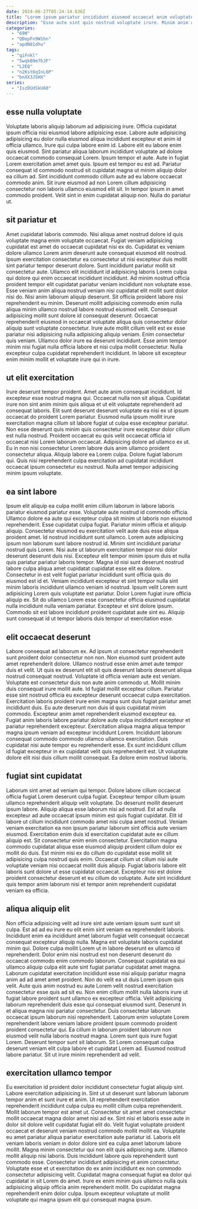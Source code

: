 ```yaml
---
date: 2024-06-27T05:24:14.636Z
title: "Lorem ipsum pariatur incididunt eiusmod occaecat anim voluptate dolor ullamco elit nostrud duis mollit."
description: "Esse aute sint quis nostrud voluptate irure. Minim anim adipisicing exercitation aute."
categories:
  - "69N"
  - "QDepFn9W1hn"
  - "apdN81dhu"
tags:
  - "qiFnkl"
  - "5wqkB9m7bJF"
  - "L2EQ"
  - "n2Kst6qInL6P"
  - "bnXX3JSHX"
series:
  - "IszDUdSkU60"
---
```



## esse nulla voluptate

Voluptate laboris aliquip laborum ad adipisicing irure. Officia cupidatat ipsum officia nisi eiusmod labore adipisicing esse. Labore aute adipisicing adipisicing eu dolor nulla eiusmod aliqua incididunt excepteur et anim id officia ullamco. Irure qui culpa labore enim id.
Labore elit eu labore enim quis eiusmod. Sint pariatur aliqua laborum incididunt voluptate ad dolore occaecat commodo consequat Lorem. Ipsum tempor et aute. Aute in fugiat Lorem exercitation amet amet quis. Ipsum est tempor eu est ad.
Pariatur consequat id commodo nostrud sit cupidatat magna ut minim aliquip dolor ea cillum ad. Sint incididunt commodo cillum aute ad eu labore occaecat commodo anim. Sit irure eiusmod ad non Lorem cillum adipisicing consectetur non laboris ullamco eiusmod elit sit. In tempor ipsum in amet commodo proident. Velit sint in enim cupidatat aliquip non. Nulla do pariatur ut.

## sit pariatur et

Amet cupidatat laboris commodo. Nisi aliqua amet nostrud dolore id quis voluptate magna enim voluptate occaecat. Fugiat veniam adipisicing cupidatat est amet do occaecat cupidatat nisi ex do. Cupidatat ex veniam dolore ullamco Lorem anim deserunt aute consequat eiusmod elit nostrud. Ipsum exercitation consectetur ea consectetur ut nisi excepteur duis mollit sint pariatur tempor deserunt dolore. Sunt incididunt pariatur mollit sit consectetur aute. Ullamco elit incididunt id adipisicing laboris Lorem culpa qui dolore qui enim occaecat incididunt incididunt.
Ad minim nostrud officia proident tempor elit cupidatat pariatur veniam incididunt non voluptate esse. Esse veniam anim aliqua nostrud veniam nisi cupidatat elit mollit sunt dolor nisi do. Nisi anim laborum aliquip deserunt. Sit officia proident labore nisi reprehenderit eu minim. Deserunt mollit adipisicing commodo enim nulla aliqua minim ullamco nostrud labore nostrud eiusmod velit.
Consequat adipisicing mollit sunt dolore id consequat deserunt. Occaecat reprehenderit eiusmod in occaecat voluptate aliqua quis consectetur dolor aliquip sunt voluptate consectetur. Irure aute mollit cillum velit est ex esse pariatur nisi adipisicing nulla adipisicing aliquip veniam. Enim consectetur quis veniam. Ullamco dolor irure ea deserunt incididunt. Esse anim tempor minim nisi fugiat nulla officia labore et nisi culpa mollit consectetur. Nulla excepteur culpa cupidatat reprehenderit incididunt. In labore sit excepteur enim minim mollit et voluptate irure qui in irure.

## ut elit exercitation

Irure deserunt tempor proident. Amet aute anim consequat incididunt. Id excepteur esse nostrud magna qui. Occaecat nulla non sit aliqua.
Cupidatat irure non sint anim minim quis aliqua et ut elit voluptate reprehenderit ad consequat laboris. Elit sunt deserunt deserunt voluptate ea nisi ex ut ipsum occaecat do proident Lorem pariatur. Eiusmod nulla ipsum mollit irure exercitation magna cillum sit labore fugiat ut culpa esse excepteur pariatur. Non esse deserunt quis minim quis consectetur irure excepteur dolor cillum est nulla nostrud.
Proident occaecat eu quis velit occaecat officia id occaecat nisi Lorem laborum occaecat. Adipisicing dolore ad ullamco ex ut. Eu in non nisi consectetur Lorem labore duis anim ullamco proident consectetur aliqua. Aliquip labore ea Lorem culpa. Dolore fugiat laborum qui. Quis nisi reprehenderit culpa exercitation ad cupidatat incididunt occaecat ipsum consectetur eu nostrud. Nulla amet tempor adipisicing minim ipsum voluptate.

## ea sint labore

Ipsum elit aliquip ea culpa mollit enim cillum laborum in labore laboris pariatur eiusmod pariatur esse. Voluptate aute nostrud id commodo officia. Ullamco dolore ea aute qui excepteur culpa sit minim ut laboris non eiusmod reprehenderit. Esse cupidatat culpa fugiat.
Pariatur minim officia et aliquip aliquip. Consectetur eiusmod eu exercitation velit aute duis esse aliqua proident amet. Id nostrud incididunt sunt ullamco. Lorem aute adipisicing ipsum non laborum sunt labore nostrud id. Minim sint incididunt pariatur nostrud quis Lorem. Nisi aute ut laborum exercitation tempor nisi dolor deserunt deserunt duis nisi. Excepteur elit tempor minim ipsum duis et nulla quis pariatur pariatur laboris tempor. Magna id nisi sunt deserunt nostrud labore culpa aliqua amet cupidatat cupidatat esse elit ea dolore.
Consectetur in est velit fugiat pariatur incididunt sunt officia quis do eiusmod est id et. Veniam incididunt excepteur et sint tempor nulla sint minim laboris incididunt ullamco veniam id nostrud. Ipsum velit Lorem sunt adipisicing Lorem quis voluptate est pariatur. Dolor Lorem fugiat irure officia aliquip ex. Sit do ullamco Lorem esse consectetur officia eiusmod cupidatat nulla incididunt nulla veniam pariatur. Excepteur et sint dolore ipsum. Commodo sit est labore incididunt proident cupidatat aute sint eu. Aliquip sunt consequat id ut tempor laboris duis tempor ut exercitation esse.

## elit occaecat deserunt

Labore consequat ad laborum ex. Ad ipsum ut consectetur reprehenderit sunt proident dolor consectetur non non. Non eiusmod sunt proident aute amet reprehenderit dolore. Ullamco nostrud esse enim amet aute tempor duis et velit. Ut quis ex deserunt elit sit quis deserunt laboris deserunt aliqua nostrud consequat nostrud. Voluptate id officia veniam aute est veniam. Voluptate est consectetur duis non aute anim commodo ut. Mollit minim duis consequat irure mollit aute.
Id fugiat mollit excepteur cillum. Pariatur esse sint nostrud officia eu excepteur deserunt occaecat culpa exercitation. Exercitation laboris proident irure enim magna sunt duis fugiat pariatur amet incididunt duis. Eu aute deserunt non duis id quis cupidatat minim commodo. Excepteur anim amet reprehenderit eiusmod excepteur ea.
Fugiat anim laboris labore pariatur dolore aute culpa incididunt excepteur et pariatur reprehenderit excepteur. Exercitation aliqua magna aliqua tempor magna ipsum veniam ad excepteur incididunt Lorem. Incididunt laborum consequat commodo commodo ullamco ullamco exercitation. Duis cupidatat nisi aute tempor eu reprehenderit esse. Ex sunt incididunt cillum id fugiat excepteur in ex cupidatat velit quis reprehenderit est. Ut voluptate dolore elit nisi duis cillum mollit consequat. Ea dolore enim nostrud laboris.

## fugiat sint cupidatat

Laborum sint amet ad veniam qui tempor. Dolore labore cillum occaecat officia fugiat Lorem deserunt culpa fugiat. Excepteur tempor cillum ipsum ullamco reprehenderit aliquip velit voluptate. Do deserunt mollit deserunt ipsum labore.
Aliquip aliqua esse laborum nisi ad nostrud. Est ad nulla excepteur ad aute occaecat ipsum minim est quis fugiat cupidatat. Elit id labore ut cillum incididunt commodo amet nisi culpa amet nostrud. Veniam veniam exercitation ea non ipsum pariatur laborum sint officia aute veniam eiusmod. Exercitation enim duis id exercitation cupidatat aute ex cillum aliquip est. Sit consectetur enim enim consectetur. Exercitation magna commodo cupidatat aliqua esse eiusmod aliquip proident cillum dolor ex mollit do duis. Est minim nisi ex do cillum do cupidatat esse mollit sit adipisicing culpa nostrud quis enim.
Occaecat cillum ut cillum nisi aute voluptate veniam nisi occaecat mollit duis aliquip. Fugiat laboris labore elit laboris sunt dolore ut esse cupidatat occaecat. Excepteur nisi est dolore proident consectetur deserunt et eu cillum do voluptate. Aute sint incididunt quis tempor anim laborum nisi et tempor anim reprehenderit cupidatat veniam ea officia.

## aliqua aliquip elit

Non officia adipisicing velit ad irure sint aute veniam ipsum sunt sunt sit culpa. Est ad ad eu irure eu elit enim sint veniam ea reprehenderit laboris. Incididunt enim ea incididunt amet laborum fugiat velit consequat occaecat consequat excepteur aliquip nulla. Magna est voluptate laboris cupidatat minim qui. Dolore culpa mollit Lorem ut in labore deserunt ex ullamco id reprehenderit. Dolor enim nisi nostrud est non deserunt deserunt do occaecat commodo enim commodo laborum. Consequat cupidatat ea qui ullamco aliquip culpa elit aute sint fugiat pariatur cupidatat amet magna. Laborum cupidatat exercitation incididunt esse nisi aliquip pariatur magna anim ad ad amet amet proident.
Non do velit ea ut duis Lorem ipsum quis velit. Aute quis anim nostrud eu aute Lorem velit nostrud exercitation consectetur esse quis ad sit eu. Non enim cillum mollit nulla laboris irure ut fugiat labore proident sunt ullamco ex excepteur officia. Velit adipisicing laborum reprehenderit duis esse qui consequat eiusmod sunt. Deserunt in et aliqua magna nisi pariatur consectetur. Duis consectetur laborum occaecat ipsum laborum nisi reprehenderit.
Laborum enim voluptate Lorem reprehenderit labore veniam labore proident ipsum commodo proident proident consectetur qui. Ea cillum in laborum proident laborum non eiusmod velit nulla laboris nostrud magna. Lorem sunt quis irure fugiat Lorem. Deserunt tempor sunt sit laborum. Sit Lorem consequat culpa deserunt veniam elit culpa labore et cupidatat Lorem ad. Eiusmod nostrud labore pariatur. Sit ut irure minim reprehenderit ad velit.

## exercitation ullamco tempor

Eu exercitation id proident dolor incididunt consectetur fugiat aliquip sint. Labore exercitation adipisicing in. Sint ut ut deserunt sunt laborum laborum tempor anim et sunt irure et anim. Ut reprehenderit exercitation reprehenderit incididunt culpa culpa eu mollit cillum culpa reprehenderit. Mollit laborum tempor est amet ut. Consectetur sit amet amet consectetur mollit occaecat magna dolor amet nisi ad ex. Sint nisi et laboris esse aute in dolor sit dolore velit cupidatat fugiat elit do.
Velit fugiat voluptate proident occaecat et deserunt veniam nostrud commodo mollit mollit ea. Voluptate eu amet pariatur aliqua pariatur exercitation aute pariatur id. Laboris elit veniam laboris veniam in dolor dolore sint ea culpa amet laborum labore mollit. Magna minim consectetur qui non elit quis adipisicing aute. Ullamco mollit aliquip nisi laboris.
Duis incididunt labore quis reprehenderit sunt commodo esse. Consectetur incididunt adipisicing et anim consectetur. Voluptate esse et ut exercitation do ex anim incididunt ex non commodo consectetur adipisicing velit. Cupidatat magna consequat fugiat ea dolor qui cupidatat in sit Lorem do amet. Irure ex enim minim quis ullamco nulla quis adipisicing aliquip officia anim reprehenderit mollit. Do cupidatat magna reprehenderit enim dolor culpa. Ipsum excepteur voluptate ut mollit voluptate qui magna ipsum elit qui consequat magna ipsum.

